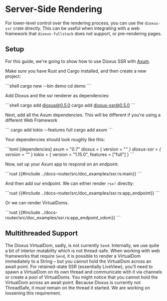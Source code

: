 # Server-Side Rendering

For lower-level control over the rendering process, you can use the `dioxus-ssr` crate directly. This can be useful when integrating with a web framework that `dioxus-fullstack` does not support, or pre-rendering pages.

## Setup

For this guide, we're going to show how to use Dioxus SSR with [Axum](https://docs.rs/axum/latest/axum/).

Make sure you have Rust and Cargo installed, and then create a new project:

\```shell
cargo new --bin demo
cd demo
\```

Add Dioxus and the ssr renderer as dependencies:

\```shell
cargo add dioxus@0.5.0
cargo add dioxus-ssr@0.5.0
\```

Next, add all the Axum dependencies. This will be different if you're using a different Web Framework

\```
cargo add tokio --features full
cargo add axum
\```

Your dependencies should look roughly like this:

\```toml
[dependencies]
axum = "0.7"
dioxus = { version = "*" }
dioxus-ssr = { version = "*" }
tokio = { version = "1.15.0", features = ["full"] }
\```

Now, set up your Axum app to respond on an endpoint.

\```rust
{{#include ../docs-router/src/doc_examples/ssr.rs:main}}
\```

And then add our endpoint. We can either render `rsx!` directly:

\```rust
{{#include ../docs-router/src/doc_examples/ssr.rs:app_endpoint}}
\```

Or we can render VirtualDoms.

\```rust
{{#include ../docs-router/src/doc_examples/ssr.rs:app_endpoint_vdom}}
\```

## Multithreaded Support

The Dioxus VirtualDom, sadly, is not currently `Send`. Internally, we use quite a bit of interior mutability which is not thread-safe.
When working with web frameworks that require `Send`, it is possible to render a VirtualDom immediately to a String – but you cannot hold the VirtualDom across an await point. For retained-state SSR (essentially LiveView), you'll need to spawn a VirtualDom on its own thread and communicate with it via channels or create a pool of VirtualDoms.
You might notice that you cannot hold the VirtualDom across an await point. Because Dioxus is currently not ThreadSafe, it _must_ remain on the thread it started. We are working on loosening this requirement.
